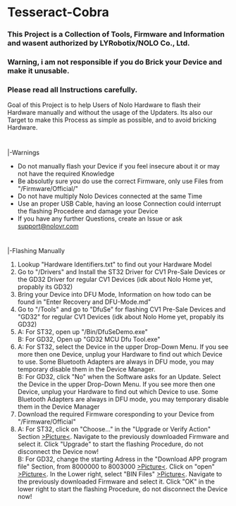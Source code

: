 # Tesseract-Cobra
### This Project is a Collection of Tools, Firmware and Information and wasent authorized by LYRobotix/NOLO Co., Ltd.
### Warning, i am not responsible if you do Brick your Device and make it unusable.
### Please read all Instructions carefully.

Goal of this Project is to help Users of Nolo Hardware to flash their Hardware manually and without the usage of the Updaters.
Its also our Target to make this Process as simple as possible, and to avoid bricking Hardware.
#

|-Warnings
- Do not manually flash your Device if you feel insecure about it or may not have the required Knowledge
- Be absolutly sure you do use the correct Firmware, only use Files from "/Firmware/Official/"
- Do not have multiply Nolo Devices connected at the same Time
- Use an proper USB Cable, having an loose Connection could interrupt the flashing Procedere and damage your Device
- If you have any further Questions, create an Issue or ask support@nolovr.com

#
|-Flashing Manually
1. Lookup "Hardware Identifiers.txt" to find out your Hardware Model  
2. Go to "/Drivers" and Install the ST32 Driver for CV1 Pre-Sale Devices or the GD32 Driver for regular CV1 Devices (idk about Nolo Home yet, propably its GD32)  
3. Bring your Device into DFU Mode, Information on how todo can be found in "Enter Recovery and DFU-Mode.md"
4. Go to "/Tools" and go to "DfuSe" for flashing CV1 Pre-Sale Devices and "GD32" for regular CV1 Devices (idk about Nolo Home yet, propably its GD32)  
5. A: For ST32, open up "/Bin/DfuSeDemo.exe"  
   B: For GD32, Open up "GD32 MCU Dfu Tool.exe"  
6. A: For ST32, select the Device in the upper Drop-Down Menu. If you see more then one Device, unplug your Hardware to find out which Device to use. Some Bluetooth Adapters are always in DFU mode, you may temporary disable them in the Device Manager.  
   B: For GD32, click "No" when the Software asks for an Update. Select the Device in the upper Drop-Down Menu. If you see more then one Device, unplug your Hardware to find out which Device to use. Some Bluetooth Adapters are always in DFU mode, you may temporary disable them in the Device Manager
7. Download the required Firmware coresponding to your Device from "/Firmware/Official"  
8. A: For ST32, click on "Choose..." in the "Upgrade or Verify Action" Section [>Picture<](https://i.imgur.com/EGJGmwb.png). Navigate to the previously downloaded Firmware and select it. Click "Upgrade" to start the flashing Procedure, do not disconnect the Device now!  
   B: For GD32, change the starting Adress in the "Download APP program file" Section, from 8000000 to 8003000 [>Picture<](https://i.imgur.com/134D1aR.png). Click on "open" [>Picture<](https://i.imgur.com/1ANDMG1.png). In the Lower right, select "BIN Files" [>Picture<](https://i.imgur.com/dLXJNxa.png). Navigate to the previously downloaded Firmware and select it. Click "OK" in the lower right to start the flashing Procedure, do not disconnect the Device now!  
